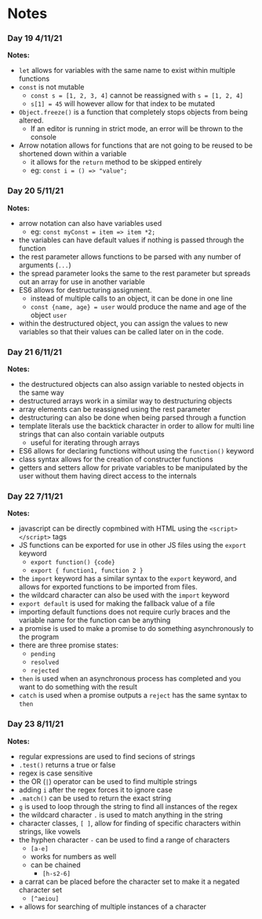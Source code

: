 # Notes

### Day 19 4/11/21
**Notes:** 
  *  ``let`` allows for variables with the same name to exist within multiple functions
  *  ``const`` is not mutable
      *  ``const s = [1, 2, 3, 4]`` cannot be reassigned with ``s = [1, 2, 4]``
      *  ``s[1] = 45`` will however allow for that index to be mutated
  *  ``Object.freeze()`` is a function that completely stops objects from being altered.
      * If an editor is running in strict mode, an error will be thrown to the console
  *  Arrow notation allows for functions that are not going to be reused to be shortened down within a variable
      *  it allows for the ``return`` method to be skipped entirely
      *  eg: ``const i = () => "value";``


### Day 20 5/11/21
**Notes:**
  *  arrow notation can also have variables used
      *  eg: `const myConst = item => item *2;`
  *  the variables can have default values if nothing is passed through the function
  *  the rest parameter allows functions to be parsed with any number of arguments (`...`)
  *  the spread parameter looks the same to the rest parameter but spreads out an array for use in another variable
  *  ES6 allows for destructuring assignment.
      *  instead of multiple calls to an object, it can be done in one line
      *  ``const {name, age} = user`` would produce the name and age of the object ``user``
  *  within the destructured object, you can assign the values to new variables so that their values can be called later on in the code.


### Day 21 6/11/21
**Notes:**
  *  the destructured objects can also assign variable to nested objects in the same way
  *  destructured arrays work in a similar way to destructuring objects
  *  array elements can be reassigned using the rest parameter
  *  destructuring can also be done when being parsed through a function
  *  template literals use the backtick character in order to allow for multi line strings that can also contain variable outputs
      *  useful for iterating through arrays
  *  ES6 allows for declaring functions without using the ``function()`` keyword
  *  class syntax allows for the creation of constructer functions
  *  getters and setters allow for private variables to be manipulated by the user without them having direct access to the internals


### Day 22 7/11/21
**Notes:**
  *  javascript can be directly copmbined with HTML using the `<script></script>` tags
  *  JS functions can be exported for use in other JS files using the `export` keyword
      *  `export function() {code}`
      *  `export { function1, function 2 }`
  *  the `import` keyword has a similar syntax to the `export` keyword, and allows for exported functions to be imported from files.
  *  the wildcard character can also be used with the `import` keyword
  *  `export default` is used for making the fallback value of a file
  *  importing default functions does not require curly braces and the variable name for the function can be anything
  *  a promise is used to make a promise to do something asynchronously to the program
  *  there are three promise states:
      *  `pending`
      *  `resolved`
      *  `rejected`
  *  `then` is used when an asynchronous process has completed and you want to do something with the result
  *  `catch` is used when a promise outputs a `reject` has the same syntax to `then`


### Day 23 8/11/21
**Notes:**
  *  regular expressions are used to find secions of strings
  *  `.test()` returns a true or false
  *  regex is case sensitive
  *  the OR (`|`) operator can be used to find multiple strings
  *  adding `i` after the regex forces it to ignore case
  *  `.match()` can be used to return the exact string
  *  `g` is used to loop through the string to find all instances of the regex
  *  the wildcard character `.` is used to match anything in the string
  *  character classes, `[ ]`, allow for finding of specific characters within strings, like vowels
  *  the hyphen character `-` can be used to find a range of characters
      *  `[a-e]`
      *  works for numbers as well
      *  can be chained
          *  `[h-s2-6]`
  *  a carrat can be placed before the character set to make it a negated character set
      *  `[^aeiou]`
  *  `+` allows for searching of multiple instances of a character
